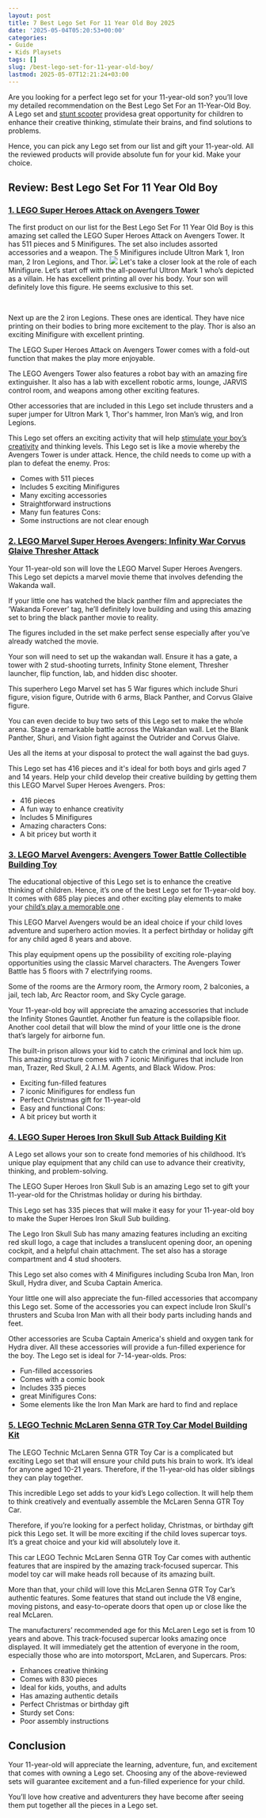 ```yaml
---
layout: post
title: 7 Best Lego Set For 11 Year Old Boy 2025
date: '2025-05-04T05:20:53+00:00'
categories:
- Guide
- Kids Playsets
tags: []
slug: /best-lego-set-for-11-year-old-boy/
lastmod: 2025-05-07T12:21:24+03:00
---
```


Are you looking for a perfect lego set for your 11-year-old son? you’ll love my detailed recommendation on the Best Lego Set For an 11-Year-Old Boy. A Lego set and
[stunt scooter](https://pestpolicy.com/best-stunt-scooter-for-12-year-old/)
providesa great opportunity for children to enhance their creative thinking, stimulate their brains, and find solutions to problems.

Hence, you can pick any Lego set from our list and gift your 11-year-old. All the reviewed products will provide absolute fun for your kid. Make your choice.
## Review: Best Lego Set For 11 Year Old Boy
### [1. LEGO Super Heroes Attack on Avengers Tower](https://www.amazon.com/dp/B00NHQFIRE/?tag=p-policy-20)
The first product on our list for the Best Lego Set For 11 Year Old Boy is this amazing set called the LEGO Super Heroes Attack on Avengers Tower. It has 511 pieces and 5 Minifigures. The set also includes assorted accessories and a weapon. The 5 Minifigures include Ultron Mark 1, Iron man, 2 Iron Legions, and Thor.
![](/assets/img/03/Best-Lego-Set-For-11-Year-Old-Boy-300x200.jpg)
Let's take a closer look at the role of each Minifigure. Let’s start off with the all-powerful Ultron Mark 1 who’s depicted as a villain. He has excellent printing all over his body. Your son will definitely love this figure. He seems exclusive to this set.

 

Next up are the 2 iron Legions. These ones are identical. They have nice printing on their bodies to bring more excitement to the play. Thor is also an exciting Minifigure with excellent printing.

The LEGO Super Heroes Attack on Avengers Tower comes with a fold-out function that makes the play more enjoyable.

The LEGO Avengers Tower also features a robot bay with an amazing fire extinguisher. It also has a lab with excellent robotic arms, lounge, JARVIS control room, and weapons among other exciting features.

Other accessories that are included in this Lego set include thrusters and a super jumper for Ultron Mark 1, Thor's hammer, Iron Man’s wig, and Iron Legions.

This Lego set offers an exciting activity that will help
[stimulate your boy’s creativity](https://pestpolicy.com/best-lego-sets-for-8-year-old-boy/)
and thinking levels. This Lego set is like a movie whereby the Avengers Tower is under attack. Hence, the child needs to come up with a plan to defeat the enemy.
Pros:
- Comes with 511 pieces
- Includes 5 exciting Minifigures
- Many exciting accessories
- Straightforward instructions
- Many fun features
Cons:
- Some instructions are not clear enough
### [2. LEGO Marvel Super Heroes Avengers: Infinity War Corvus Glaive Thresher Attack](https://www.amazon.com/dp/B077T6RDBZ/?tag=p-policy-20)
Your 11-year-old son will love the LEGO Marvel Super Heroes Avengers. This Lego set depicts a marvel movie theme that involves defending the Wakanda wall.

If your little one has watched the black panther film and appreciates the ‘Wakanda Forever’ tag, he’ll definitely love building and using this amazing set to bring the black panther movie to reality.

The figures included in the set make perfect sense especially after you’ve already watched the movie.

Your son will need to set up the wakandan wall. Ensure it has a gate, a tower with 2 stud-shooting turrets, Infinity Stone element, Thresher launcher, flip function, lab, and hidden disc shooter.

This superhero Lego Marvel set has 5 War figures which include Shuri figure, vision figure, Outride with 6 arms, Black Panther, and Corvus Glaive figure.

You can even decide to buy two sets of this Lego set to make the whole arena. Stage a remarkable battle across the Wakandan wall. Let the Blank Panther, Shuri, and Vision fight against the Outrider and Corvus Glaive.

Ues all the items at your disposal to protect the wall against the bad guys.

This Lego set has 416 pieces and it's ideal for both boys and girls aged 7 and 14 years. Help your child develop their creative building by getting them this LEGO Marvel Super Heroes Avengers.
Pros:
- 416 pieces
- A fun way to enhance creativity
- Includes 5 Minifigures
- Amazing characters
Cons:
- A bit pricey but worth it
### [3. LEGO Marvel Avengers: Avengers Tower Battle Collectible Building Toy](https://www.amazon.com/dp/B0858JV9RG/?tag=p-policy-20)
The educational objective of this Lego set is to enhance the creative thinking of children. Hence, it’s one of the best Lego set for 11-year-old boy. It comes with 685 play pieces and other exciting play elements to make your
[child’s play a memorable one](https://pestpolicy.com/best-lego-sets-for-9-year-old-boy/)
.

This LEGO Marvel Avengers would be an ideal choice if your child loves adventure and superhero action movies. It a perfect birthday or holiday gift for any child aged 8 years and above.

This play equipment opens up the possibility of exciting role-playing opportunities using the classic Marvel characters. The Avengers Tower Battle has 5 floors with 7 electrifying rooms.

Some of the rooms are the Armory room, the Armory room, 2 balconies, a jail, tech lab, Arc Reactor room, and Sky Cycle garage.

Your 11-year-old boy will appreciate the amazing accessories that include the Infinity Stones Gauntlet. Another fun feature is the collapsible floor. Another cool detail that will blow the mind of your little one is the drone that’s largely for airborne fun.

The built-in prison allows your kid to catch the criminal and lock him up. This amazing structure comes with 7 iconic Minifigures that include Iron man, Trazer, Red Skull, 2 A.I.M. Agents, and Black Widow.
Pros:
- Exciting fun-filled features
- 7 iconic Minifigures for endless fun
- Perfect Christmas gift for 11-year-old
- Easy and functional
Cons:
- A bit pricey but worth it
### [4. LEGO Super Heroes Iron Skull Sub Attack Building Kit](https://www.amazon.com/dp/B017B1C5U8/?tag=p-policy-20)
A Lego set allows your son to create fond memories of his childhood. It’s unique play equipment that any child can use to advance their creativity, thinking, and problem-solving.

The LEGO Super Heroes Iron Skull Sub is an amazing Lego set to gift your 11-year-old for the Christmas holiday or during his birthday.

This Lego set has 335 pieces that will make it easy for your 11-year-old boy to make the Super Heroes Iron Skull Sub building.

The Lego Iron Skull Sub has many amazing features including an exciting red skull logo, a cage that includes a translucent opening door, an opening cockpit, and a helpful chain attachment. The set also has a storage compartment and 4 stud shooters.

This Lego set also comes with 4 Minifigures including Scuba Iron Man, Iron Skull, Hydra diver, and Scuba Captain America.

Your little one will also appreciate the fun-filled accessories that accompany this Lego set. Some of the accessories you can expect include Iron Skull's thrusters and Scuba Iron Man with all their body parts including hands and feet.

Other accessories are Scuba Captain America's shield and oxygen tank for Hydra diver. All these accessories will provide a fun-filled experience for the boy. The Lego set is ideal for 7-14-year-olds.
Pros:
- Fun-filled accessories
- Comes with a comic book
- Includes 335 pieces
- great Minifigures
Cons:
- Some elements like the Iron Man Mark are hard to find and replace
### [5. LEGO Technic McLaren Senna GTR Toy Car Model Building Kit](https://www.amazon.com/dp/B08HW1SDVD/?tag=p-policy-20)
The LEGO Technic McLaren Senna GTR Toy Car is a complicated but exciting Lego set that will ensure your child puts his brain to work. It’s ideal for anyone aged 10-21 years. Therefore, if the 11-year-old has older siblings they can play together.

This incredible Lego set adds to your kid’s Lego collection. It will help them to think creatively and eventually assemble the McLaren Senna GTR Toy Car.

Therefore, if you’re looking for a perfect holiday, Christmas, or birthday gift pick this Lego set. It will be more exciting if the child loves supercar toys. It’s a great choice and your kid will absolutely love it.

This car LEGO Technic McLaren Senna GTR Toy Car comes with authentic features that are inspired by the amazing track-focused supercar. This model toy car will make heads roll because of its amazing built.

More than that, your child will love this McLaren Senna GTR Toy Car’s authentic features. Some features that stand out include the V8 engine, moving pistons, and easy-to-operate doors that open up or close like the real McLaren.

The manufacturers’ recommended age for this McLaren Lego set is from 10 years and above. This track-focused supercar looks amazing once displayed. It will immediately get the attention of everyone in the room, especially those who are into motorsport, McLaren, and Supercars.
Pros:
- Enhances creative thinking
- Comes with 830 pieces
- Ideal for kids, youths, and adults
- Has amazing authentic details
- Perfect Christmas or birthday gift
- Sturdy set
Cons:
- Poor assembly instructions
## Conclusion
Your 11-year-old will appreciate the learning, adventure, fun, and excitement that comes with owning a Lego set. Choosing any of the above-reviewed sets will guarantee excitement and a fun-filled experience for your child.

You’ll love how creative and adventurers they have become after seeing them put together all the pieces in a Lego set.
